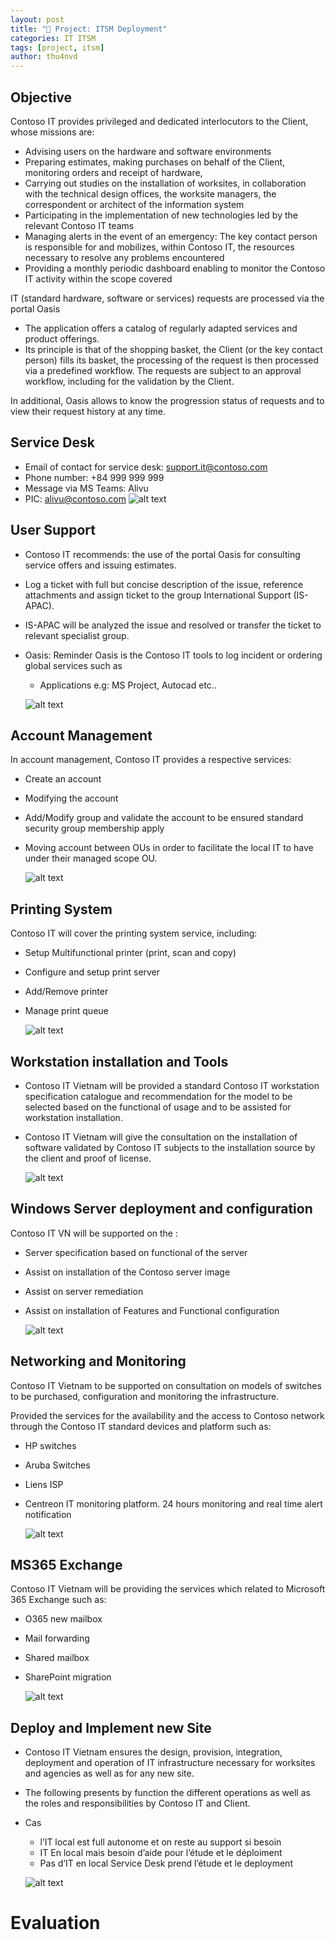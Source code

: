 ```yaml
---
layout: post
title: "🎦 Project: ITSM Deployment"
categories: IT ITSM
tags: [project, itsm]
author: thu4nvd
---
```


## Objective

Contoso IT provides privileged and dedicated interlocutors to the Client, whose missions are:  

- Advising users on the hardware and software environments
- Preparing estimates, making purchases on behalf of the Client, monitoring orders and receipt of hardware,
- Carrying out studies on the installation of worksites, in collaboration with the technical design offices, the worksite managers, the correspondent or architect of the information system
- Participating in the implementation of new technologies led by the relevant Contoso IT teams
- Managing alerts in the event of an emergency: The key contact person is responsible for and mobilizes, within Contoso IT, the resources necessary to resolve any problems encountered
- Providing a monthly periodic dashboard enabling to monitor the Contoso IT activity within the scope covered

IT (standard hardware, software or services) requests are processed via the portal Oasis  
- The application offers a catalog of regularly adapted services and product offerings. 
- Its principle is that of the shopping basket, the Client (or the key contact person) fills its basket, the processing of the request is then processed via a predefined workflow. The requests are subject to an approval workflow, including for the validation by the Client.

In additional, Oasis allows to know the progression status of requests and to view their request history at any time.

## Service Desk

- Email of contact for service desk: support.it@contoso.com
- Phone number: +84 999 999 999
- Message via MS Teams: Alivu
- PIC: alivu@contoso.com
  ![alt text](</assets/2023/06/Screenshot_2024-02-07_165811.png>)

## User Support

- Contoso IT recommends:  the use of the portal Oasis for consulting service offers and issuing estimates.  
- Log a ticket with full but concise description of the issue, reference attachments and assign ticket to the group International Support (IS-APAC).
- IS-APAC will be analyzed the issue and resolved or transfer the ticket to relevant specialist group. 
- Oasis: Reminder Oasis is the Contoso IT tools to log incident or ordering global services such as 
  - Applications e.g: MS Project, Autocad etc..

  ![alt text](</assets/2023/06/Screenshot_2024-02-07_165818.png>)

## Account Management

In account management, Contoso IT provides a  respective services:
- Create an account 
- Modifying the account
- Add/Modify group and validate the account to be ensured standard security group membership apply
- Moving account between OUs in order to facilitate the local IT to have under their managed scope OU.
  
  ![alt text](</assets/2023/06/Screenshot_2024-02-07_165836.png>)

## Printing System

Contoso IT will cover the printing system service, including:
- Setup Multifunctional printer (print, scan and copy)
- Configure and setup print server
- Add/Remove printer
- Manage print queue

  ![alt text](</assets/2023/06/Screenshot_2024-02-07_165846.png>)

## Workstation installation and Tools

- Contoso IT Vietnam will be provided a standard Contoso IT workstation specification catalogue and recommendation for the model to be selected based on the functional of usage and to be assisted for workstation installation.
- Contoso IT Vietnam will give the consultation on the installation of software validated by Contoso IT subjects to the installation source by the client and proof of license.

  ![alt text](</assets/2023/06/Screenshot_2024-02-07_165855.png>)

## Windows Server deployment and configuration

Contoso IT VN will be supported on the :
- Server specification based on functional of the server
- Assist on installation of the Contoso server image
- Assist on server remediation 
- Assist on installation of Features and Functional configuration

  ![alt text](</assets/2023/06/Screenshot_2024-02-07_165902.png>)

## Networking and Monitoring

Contoso IT Vietnam to be supported on consultation on models of switches to be purchased,  configuration and monitoring the infrastructure.  

Provided the services for the availability and the access to Contoso network through the Contoso IT standard devices and platform such as:
- HP switches
- Aruba Switches
- Liens ISP
- Centreon IT monitoring platform. 24 hours monitoring and real time alert notification

  ![alt text](</assets/2023/06/Screenshot_2024-02-07_165908.png>)

## MS365 Exchange

Contoso IT Vietnam will be providing the services which related to Microsoft 365 Exchange such as:
- O365 new mailbox
- Mail forwarding
- Shared mailbox
- SharePoint migration

  ![alt text](</assets/2023/06/Screenshot_2024-02-07_165916.png>) 

## Deploy and Implement new Site

- Contoso IT Vietnam ensures the design, provision, integration, deployment and operation of IT infrastructure necessary for worksites and agencies as well as for any new site.
- The following presents by function the different operations as well as the roles and responsibilities by Contoso IT and Client.
- Cas
  - l’IT local est full autonome et on reste au support si besoin 
  - IT En local mais besoin d’aide pour l’étude et le déploiment 
  - Pas d’IT en local Service Desk prend l’étude et le deployment 

  ![alt text](</assets/2023/06/Screenshot_2024-02-07_165924.png>)

# Evaluation